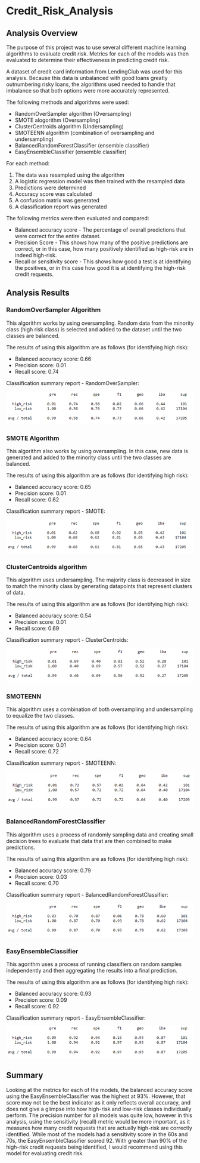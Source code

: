 # Credit_Risk_Analysis

## Analysis Overview
The purpose of this project was to use several different machine learning algorithms to evaluate credit risk.  Metrics for each of the models was then evaluated to determine their effectiveness in predicting credit risk.

A dataset of credit card information from LendingClub was used for this analysis.  Because this data is unbalanced with good loans greatly outnumbering risky loans, the algorithms used needed to handle that imbalance so that both options were more accurately represented.

The following methods and algorithms were used:
- RandomOverSampler algorithm (Oversampling)
- SMOTE alogorithm (Oversampling)
- ClusterCentroids algorithm (Undersampling)
- SMOTEENN algorithm (combination of oversampling and undersampling)
- BalancedRandomForestClassifier (ensemble classifier)
- EasyEnsembleClassifier (ensemble classifier)

For each method:
1. The data was resampled using the algorithm
2. A logistic regression model was then trained with the resampled data
3. Predictions were determined
4. Accuracy score was calculated
5. A confusion matrix was generated
6. A classification report was generated

The following metrics were then evaluated and compared:
- Balanced accuracy score - The percentage of overall predictions that were correct for the entire dataset.
- Precision Score - This shows how many of the positive predictions are correct, or in this case, how many positively identified as high-risk are in indeed high-risk.
- Recall or sensitivity score - This shows how good a test is at identifying the positives, or in this case how good it is at identifying the high-risk credit requests.


## Analysis Results

### RandomOverSampler Algorithm
This algorithm works by using oversampling.  Random data from the minority class (high risk class) is selected and added to the dataset until the two classes are balanced. 

The results of using this algorithm are as follows (for identifying high risk):
- Balanced accuracy score: 0.66
- Precision score: 0.01
- Recall score: 0.74

Classification summary report - RandomOverSampler:

![classification_report_ros](Resources/classification_report_ros.png)

### SMOTE Algorithm  
This algorithm also works by using oversampling.  In this case, new data is generated and added to the minority class until the two classes are balanced.

The results of using this algorithm are as follows (for identifying high risk):
- Balanced accuracy score: 0.65
- Precision score: 0.01
- Recall score: 0.62

Classification summary report - SMOTE:

![classification_report_smote](Resources/classification_report_smote.png)

### ClusterCentroids algorithm
This algorithm uses undersampling.  The majority class is decreased in size to match the minority class by generating datapoints that represent clusters of data.

The results of using this algorithm are as follows (for identifying high risk):
- Balanced accuracy score: 0.54
- Precision score: 0.01
- Recall score: 0.69

Classification summary report - ClusterCentroids:

![classification_report_cc](Resources/classification_report_cc.png)

### SMOTEENN
This algorithm uses a combination of both oversampling and undersampling to equalize the two classes.

The results of using this algorithm are as follows (for identifying high risk):
- Balanced accuracy score:  0.64
- Precision score: 0.01
- Recall score: 0.72

Classification summary report - SMOTEENN:

![classification_report_smoteenn](Resources/classification_report_smoteenn.png)

### BalancedRandomForestClassifier

This algorithm uses a process of randomly sampling data and creating small decision trees to evaluate that data that are then combined to make predictions.

The results of using this algorithm are as follows (for identifying high risk):
- Balanced accuracy score: 0.79
- Precision score: 0.03
- Recall score: 0.70

Classification summary report - BalancedRandomForestClassifier:

![classification_report_brfc](https://github.com/adbauer06/Credit_Risk_Analysis/blob/main/Resources/classification_report_brfc.PNG)

### EasyEnsembleClassifier

This agorithm uses a process of running classifiers on random samples independently and then aggregating the results into a final prediction.

The results of using this algorithm are as follows (for identifying high risk):
- Balanced accuracy score: 0.93
- Precision score: 0.09
- Recall score: 0.92

Classification summary report - EasyEnsembleClassifier:

![ClassificationReportEec](https://github.com/adbauer06/Credit_Risk_Analysis/blob/main/Resources/ClassificationReportEec.PNG)


## Summary

Looking at the metrics for each of the models, the balanced accuracy score using the EasyEnsembleClassifier was the highest at 93%.  However, that score may not be the best indicator as it only reflects overall accuracy, and does not give a glimpse into how high-risk and low-risk classes individually perform.  The precision number for all models was quite low, however in this analysis, using the sensitivity (recall) metric would be more important, as it measures how many credit requests that are actually high-risk are correctly identified.  While most of the models had a sensitivity score in the 60s and 70s, the EasyEnsembleClassifier scored 92.  With greater than 90% of the high-risk credit requests being identified, I would recommend using this model for evaluating credit risk.
